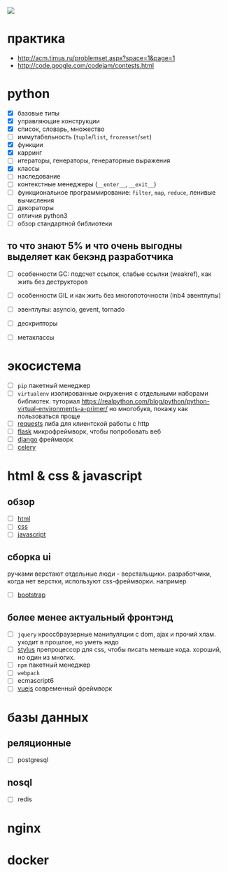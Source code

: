 ![](http://img1.joyreactor.cc/pics/post/%D0%BA%D0%B0%D1%80%D1%82%D0%B8%D0%BD%D0%BA%D0%B8-javascript-%D0%BF%D1%80%D0%BE%D0%B3%D1%80%D0%B0%D0%BC%D0%BC%D0%B8%D1%80%D0%BE%D0%B2%D0%B0%D0%BD%D0%B8%D0%B5-3340155.jpeg)

# практика

- http://acm.timus.ru/problemset.aspx?space=1&page=1
- http://code.google.com/codejam/contests.html

# python
- [x] базовые типы
- [x] управляющие конструкции
- [x] список, словарь, множество
- [ ] иммутабельность (`tuple`/`list`, `frozenset`/`set`)
- [x] функции
- [x] карринг
- [ ] итераторы, генераторы, генераторные выражения
- [x] классы
- [ ] наследование
- [ ] контекстные менеджеры (`__enter__`, `__exit__`)
- [ ] функциональное программирование: `filter`, `map`, `reduce`, ленивые вычисления
- [ ] декораторы
- [ ] отличия python3
- [ ] обзор стандартной библиотеки

## то что знают 5% и что очень выгодны выделяет как бекэнд разработчика

- [ ] особенности GC: подсчет ссылок, слабые ссылки (weakref), как жить без деструкторов
- [ ] особенности GIL и как жить без многопоточности (inb4 эвентлупы)
- [ ] эвентлупы: asyncio, gevent, tornado
- [ ] дескрипторы
- [ ] метаклассы


# экосистема
- [ ] `pip` пакетный менеджер
- [ ] `virtualenv` изолированные окружения с отдельными наборами библиотек. туториал https://realpython.com/blog/python/python-virtual-environments-a-primer/ но многобукв, покажу как пользоваться проще
- [ ] [requests](http://docs.python-requests.org/en/master/) либа для клиентской работы с http
- [ ] [flask](http://flask.pocoo.org/) микрофреймворк, чтобы попробовать веб
- [ ] [django](https://www.djangoproject.com/start/) фреймворк
- [ ] [celery](http://docs.celeryproject.org/en/latest/getting-started/first-steps-with-celery.html)

# html & css & javascript

## обзор
- [ ] [html](http://htmldog.com/guides/html/beginner/)
- [ ] [css](http://htmldog.com/guides/css/)
- [ ] [javascript](http://htmldog.com/guides/javascript/)

## сборка ui
ручками верстают отдельные люди - верстальщики. разработчики, когда нет верстки, используют css-фреймворки. например
- [ ] [bootstrap](http://getbootstrap.com/)

## более менее актуальный фронтэнд
- [ ] `jquery` кроссбраузерные манипуляции с dom, ajax и прочий хлам. уходит в прошлое, но уметь надо
- [ ] [stylus](http://stylus-lang.com/) препроцессор для css, чтобы писать меньше кода. хороший, но один из многих.
- [ ] `npm` пакетный менеджер
- [ ] `webpack`
- [ ] ecmascript6
- [ ] [vuejs](https://vuejs.org/v2/guide/) современный фреймворк

# базы данных

## реляционные

- [ ] postgresql

## nosql

- [ ] redis

# nginx

# docker